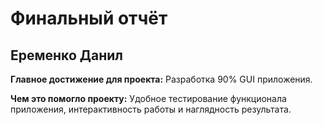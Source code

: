 # Финальный отчёт

## Еременко Данил

**Главное достижение для проекта:** Разработка 90% GUI приложения.

**Чем это помогло проекту:** Удобное тестирование функционала приложения, интерактивность работы и наглядность результата.
